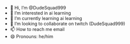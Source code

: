 - 👋 Hi, I’m @DudeSquad999
- 👀 I’m interested in ai learning
- 🌱 I’m currently learning ai learning
- 💞️ I’m looking to collaborate on twitch (DudeSquad999)
- 📫 How to reach me email 
- 😄 Pronouns: he/him
